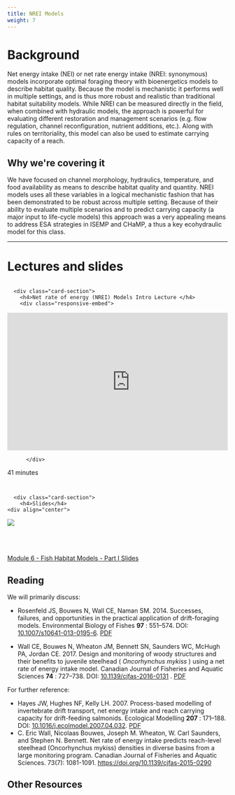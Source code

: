 ```yaml
---
title: NREI Models
weight: 7
---
```


# Background

Net energy intake (NEI) or net rate energy intake (NREI: synonymous) models incorporate optimal foraging theory with bioenergetics models to describe habitat quality.  Because the model is mechanistic it performs well in multiple settings, and is thus more robust and realistic than traditional habitat suitability models.  While NREI can be measured directly in the field, when combined with hydraulic models, the approach is powerful for evaluating different restoration and management scenarios (e.g. flow regulation, channel reconfiguration, nutrient additions, etc.). Along with rules on territoriality, this model can also be used to estimate carrying capacity of a reach. 

## Why we're covering it

We have focused on channel morphology, hydraulics, temperature, and food availability as means to describe habitat quality and quantity.  NREI models uses all these variables in a logical mechanistic fashion that has been demonstrated to be robust across multiple setting.  Because of their ability to evaluate multiple scenarios and to predict carrying capacity (a major input to life-cycle models) this approach was a very appealing means to address ESA strategies in ISEMP and CHaMP, a thus a key ecohydraulic model for this class.

------
# Lectures and slides

<div class="row small-up-2 medium-up-2">


  <div class="column">
    <div class="card">


      <div class="card-section">
        <h4>Net rate of energy (NREI) Models Intro Lecture </h4>
        <div class="responsive-embed"> 

<iframe width="560" height="315" src="https://www.youtube.com/embed/1G9hs3jW6YY" title="YouTube video player" frameborder="0" allow="accelerometer; autoplay; clipboard-write; encrypted-media; gyroscope; picture-in-picture" allowfullscreen></iframe>
<br>
          
          </div>
<i class="fa fa-clock-o" aria-hidden="true"></i> 41 minutes <i class="fa fa-youtube-play" aria-hidden="true"></i> 
      </div>
    </div>
  </div>

  <div class="column">
    <div class="card">


      <div class="card-section">
        <h4>Slides</h4>
    <div align="center">

   <a href="https://s3.us-west-2.amazonaws.com/etalweb.joewheaton.org/Courses/Ecohydraulic/2022/WATS6900_Ecohydraulics_2020_Module_06_notes.pdf" target="_blank"><img src="{{ site.baseurl }}/assets/images/lectures/2022_Ecohydraulics_Module06.png"></a>
        	</div>  
  <br><br> <i class="fa fa-file-pdf-o" aria-hidden="true"></i> <a href="https://s3.us-west-2.amazonaws.com/etalweb.joewheaton.org/Courses/Ecohydraulic/2022/WATS6900_Ecohydraulics_2020_Module_06_notes.pdf" target="_blank">Module 6  - Fish Habitat Models - Part I Slides</a>   
      </div>
    </div>

  </div>
</div>

## Reading

We will primarily discuss:

- Rosenfeld JS, Bouwes N, Wall CE, Naman SM. 2014. Successes, failures, and opportunities in the practical application of drift-foraging models. Environmental Biology of Fishes **97** : 551–574. DOI: [10.1007/s10641-013-0195-6](https://doi.org/10.1007/s10641-013-0195-6). [PDF](https://usu.instructure.com/courses/683598/files/83072765?wrap=1)

- Wall CE, Bouwes N, Wheaton JM, Bennett SN, Saunders WC, McHugh PA, Jordan CE. 2017. Design and monitoring of woody structures and their benefits to juvenile steelhead ( *Oncorhynchus mykiss* ) using a net rate of energy intake model. Canadian Journal of Fisheries and Aquatic Sciences **74** : 727–738. DOI: [10.1139/cjfas-2016-0131](https://doi.org/10.1139/cjfas-2016-0131) . [PDF](https://usu.instructure.com/courses/683598/files/83072766?wrap=1)
  

For further reference:

- Hayes JW, Hughes NF, Kelly LH. 2007. Process-based modelling of invertebrate drift transport, net energy intake and reach carrying capacity for drift-feeding salmonids. Ecological Modelling **207** : 171–188. DOI: [10.1016/j.ecolmodel.2007.04.032](https://doi.org/10.1016/j.ecolmodel.2007.04.032). [PDF](https://usu.instructure.com/courses/683598/files/83072764?wrap=1)
- C. Eric Wall, Nicolaas Bouwes, Joseph M. Wheaton, W. Carl Saunders, and Stephen N. Bennett. Net rate of energy intake predicts reach-level steelhead (Oncorhynchus mykiss) densities in diverse basins from a large monitoring program. Canadian Journal of Fisheries and Aquatic Sciences. 73(7): 1081-1091. https://doi.org/10.1139/cjfas-2015-0290

## Other Resources
